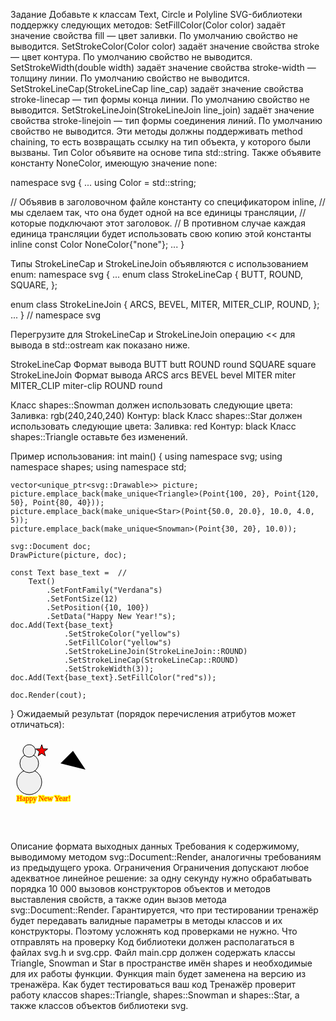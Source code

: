 Задание
Добавьте к классам Text, Circle и Polyline SVG-библиотеки поддержку следующих методов:
SetFillColor(Color color) задаёт значение свойства fill — цвет заливки. По умолчанию свойство не выводится.
SetStrokeColor(Color color) задаёт значение свойства stroke — цвет контура. По умолчанию свойство не выводится.
SetStrokeWidth(double width) задаёт значение свойства stroke-width — толщину линии. По умолчанию свойство не выводится.
SetStrokeLineCap(StrokeLineCap line_cap) задаёт значение свойства stroke-linecap — тип формы конца линии. По умолчанию свойство не выводится.
SetStrokeLineJoin(StrokeLineJoin line_join) задаёт значение свойства stroke-linejoin — тип формы соединения линий. По умолчанию свойство не выводится.
Эти методы должны поддерживать method chaining, то есть возвращать ссылку на тип объекта, у которого были вызваны.
Тип Color объявите на основе типа std::string. Также объявите константу NoneColor, имеющую значение none:

namespace svg {
...
using Color = std::string;

// Объявив в заголовочном файле константу со спецификатором inline,
// мы сделаем так, что она будет одной на все единицы трансляции,
// которые подключают этот заголовок.
// В противном случае каждая единица трансляции будет использовать свою копию этой константы
inline const Color NoneColor{"none"};
...
}

Типы StrokeLineCap и StrokeLineJoin объявляются с использованием enum:
namespace svg {
...
enum class StrokeLineCap {
    BUTT,
    ROUND,
    SQUARE,
};

enum class StrokeLineJoin {
    ARCS,
    BEVEL,
    MITER,
    MITER_CLIP,
    ROUND,
};
...
} // namespace svg

Перегрузите для StrokeLineCap и StrokeLineJoin операцию << для вывода в std::ostream как показано ниже.

StrokeLineCap	Формат вывода
BUTT	butt
ROUND	round
SQUARE	square
StrokeLineJoin	Формат вывода
ARCS	arcs
BEVEL	bevel
MITER	miter
MITER_CLIP	miter-clip
ROUND	round

Класс shapes::Snowman должен использовать следующие цвета:
Заливка: rgb(240,240,240)
Контур: black
Класс shapes::Star должен использовать следующие цвета:
Заливка: red
Контур: black
Класс shapes::Triangle оставьте без изменений.

Пример использования:
int main() {
    using namespace svg;
    using namespace shapes;
    using namespace std;

    vector<unique_ptr<svg::Drawable>> picture;
    picture.emplace_back(make_unique<Triangle>(Point{100, 20}, Point{120, 50}, Point{80, 40}));
    picture.emplace_back(make_unique<Star>(Point{50.0, 20.0}, 10.0, 4.0, 5));
    picture.emplace_back(make_unique<Snowman>(Point{30, 20}, 10.0));

    svg::Document doc;
    DrawPicture(picture, doc);

    const Text base_text =  //
        Text()
            .SetFontFamily("Verdana"s)
            .SetFontSize(12)
            .SetPosition({10, 100})
            .SetData("Happy New Year!"s);
    doc.Add(Text{base_text}
                .SetStrokeColor("yellow"s)
                .SetFillColor("yellow"s)
                .SetStrokeLineJoin(StrokeLineJoin::ROUND)
                .SetStrokeLineCap(StrokeLineCap::ROUND)
                .SetStrokeWidth(3));
    doc.Add(Text{base_text}.SetFillColor("red"s));

    doc.Render(cout);
}
Ожидаемый результат (порядок перечисления атрибутов может отличаться):
<?xml version="1.0" encoding="UTF-8" ?>
<svg xmlns="http://www.w3.org/2000/svg" version="1.1">
  <polyline points="100,20 120,50 80,40 100,20" />
  <polyline points="50,10 52.3511,16.7639 59.5106,16.9098 53.8042,21.2361 55.8779,28.0902 50,24 44.1221,28.0902 46.1958,21.2361 40.4894,16.9098 47.6489,16.7639 50,10" fill="red" stroke="black"/>
  <circle cx="30" cy="70" r="20" fill="rgb(240,240,240)" stroke="black"/>
  <circle cx="30" cy="40" r="15" fill="rgb(240,240,240)" stroke="black"/>
  <circle cx="30" cy="20" r="10" fill="rgb(240,240,240)" stroke="black"/>
  <text fill="yellow" stroke="yellow" stroke-width="3" stroke-linecap="round" stroke-linejoin="round" x="10" y="100" dx="0" dy="0" font-size="12" font-family="Verdana">Happy New Year!</text>
  <text fill="red" x="10" y="100" dx="0" dy="0" font-size="12" font-family="Verdana">Happy New Year!</text>
</svg>

Описание формата выходных данных
Требования к содержимому, выводимому методом svg::Document::Render, аналогичны требованиям из предыдущего урока.
Ограничения
Ограничения допускают любое адекватное линейное решение: за одну секунду нужно обрабатывать порядка 10 000 вызовов конструкторов объектов и методов выставления свойств, а также один вызов метода svg::Document::Render.
Гарантируется, что при тестировании тренажёр будет передавать валидные параметры в методы классов и их конструкторы. Поэтому усложнять код проверками не нужно.
Что отправлять на проверку
Код библиотеки должен располагаться в файлах svg.h и svg.cpp. Файл main.cpp должен содержать классы Triangle, Snowman и Star в пространстве имён shapes и необходимые для их работы функции. Функция main будет заменена на версию из тренажёра.
Как будет тестироваться ваш код
Тренажёр проверит работу классов shapes::Triangle, shapes::Snowman и shapes::Star, а также классов объектов библиотеки svg.
